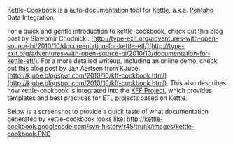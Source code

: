 Kettle-Cookbook is a auto-documentation tool for [Kettle](http://kettle.pentaho.org), a.k.a. [Pentaho](http://www.pentaho.org) Data Integration.

For a quick and gentle introduction to kettle-cookbook, check out this blog post by Slawomir Chodnicki: [http://type-exit.org/adventures-with-open-source-bi/2010/10/documentation-for-kettle-etl/](http://type-exit.org/adventures-with-open-source-bi/2010/10/documentation-for-kettle-etl/). For a more detailed writeup, including an online demo, check out this blog post by Jan Aertsen from KJube: [http://kjube.blogspot.com/2010/10/kff-cookbook.html](http://kjube.blogspot.com/2010/10/kff-cookbook.html). This also describes how kettle-cookbook is integrated into the [KFF Project](http://kff.kjube.be/), which provides templates and best practices for ETL projects based on Kettle.

Below is a screenshot to provide a quick taste of what documentation generated by kettle-cookbook looks like:
http://kettle-cookbook.googlecode.com/svn-history/r45/trunk/images/kettle-cookbook.PNG